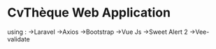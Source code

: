 # CvThèque Web Application
using :
->Laravel
->Axios
->Bootstrap
->Vue Js
->Sweet Alert 2
->Vee-validate
